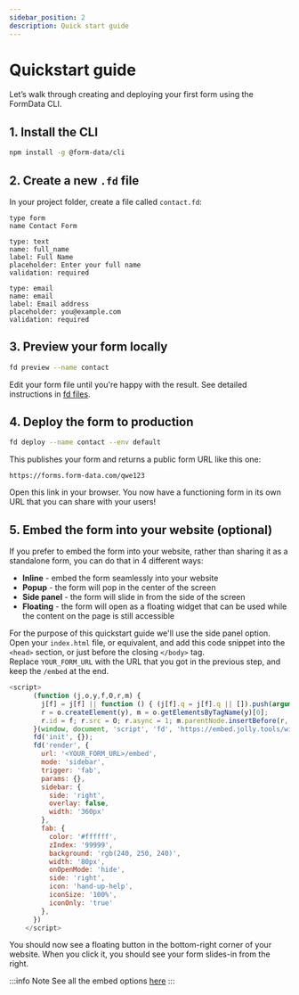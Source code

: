 ```yaml
---
sidebar_position: 2
description: Quick start guide
---
```


# Quickstart guide

Let’s walk through creating and deploying your first form using the FormData CLI.

## 1. Install the CLI

```bash
npm install -g @form-data/cli
```

## 2. Create a new `.fd` file

In your project folder, create a file called `contact.fd`:

```text
type form
name Contact Form

type: text
name: full_name
label: Full Name
placeholder: Enter your full name
validation: required

type: email
name: email
label: Email address
placeholder: you@example.com
validation: required
```

## 3. Preview your form locally

```bash
fd preview --name contact
```

Edit your form file until you're happy with the result. See detailed instructions in [fd files](.fd-files.md).

## 4. Deploy the form to production

```bash
fd deploy --name contact --env default
```

This publishes your form and returns a public form URL like this one:
```url
https://forms.form-data.com/qwe123
```
Open this link in your browser. You now have a functioning form in its own URL that you can share with your users! 

## 5. Embed the form into your website (optional)

If you prefer to embed the form into your website, rather than sharing it as a standalone form, you can do that in 4 different ways:
* **Inline** - embed the form seamlessly into your website
* **Popup** - the form will pop in the center of the screen
* **Side panel**  - the form will slide in from the side of the screen
* **Floating** - the form will open as a floating widget that can be used while the content on the page is still accessible

For the purpose of this quickstart guide we'll use the side panel option. 
Open your `index.html` file, or equivalent, and add this code snippet into the `<head>` section, or just before the closing `</body>` tag.  
Replace `YOUR_FORM_URL` with the URL that you got in the previous step, and keep the `/embed` at the end.

```javascript
<script>
      (function (j,o,y,f,O,r,m) {
        j[f] = j[f] || function () { (j[f].q = j[f].q || []).push(arguments) };
        r = o.createElement(y), m = o.getElementsByTagName(y)[0];
        r.id = f; r.src = O; r.async = 1; m.parentNode.insertBefore(r, m);
      }(window, document, 'script', 'fd', 'https://embed.jolly.tools/widget.js'));
      fd('init', {});
      fd('render', {
        url: '<YOUR_FORM_URL>/embed',
        mode: 'sidebar',
        trigger: 'fab',
        params: {},
        sidebar: {
          side: 'right',
          overlay: false,
          width: '360px'
        },
        fab: {
          color: '#ffffff',
          zIndex: '99999',
          background: 'rgb(240, 250, 240)',
          width: '80px',
          onOpenMode: 'hide',
          side: 'right',
          icon: 'hand-up-help',
          iconSize: '100%',
          iconOnly: 'true'
        },
      })
    </script>
```

You should now see a floating button in the bottom-right corner of your website. When you click it, you should see your form slides-in from the right.

:::info Note
See all the embed options [here](embed.md)
:::


